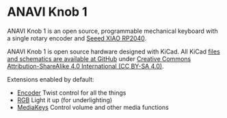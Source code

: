 # ANAVI Knob 1

ANAVI Knob 1 is an open source, programmable mechanical keyboard with a single rotary encoder and [Seeed XIAO RP2040](https://www.seeedstudio.com/XIAO-RP2040-v1-0-p-5026.html).

ANAVI Knob 1 is open source hardware designed with KiCad. All KiCad [files and schematics are available at GitHub](https://github.com/AnaviTechnology/anavi-knob-1) under [Creative Commons Attribution-ShareAlike 4.0 International (CC BY-SA 4.0)](https://creativecommons.org/licenses/by-sa/4.0/).

Extensions enabled by default:
- [Encoder](/docs/en/encoder.md) Twist control for all the things
- [RGB](/docs/en/rgb.md) Light it up (for underlighting)
- [MediaKeys](/docs/en/media_keys.md) Control volume and other media functions
